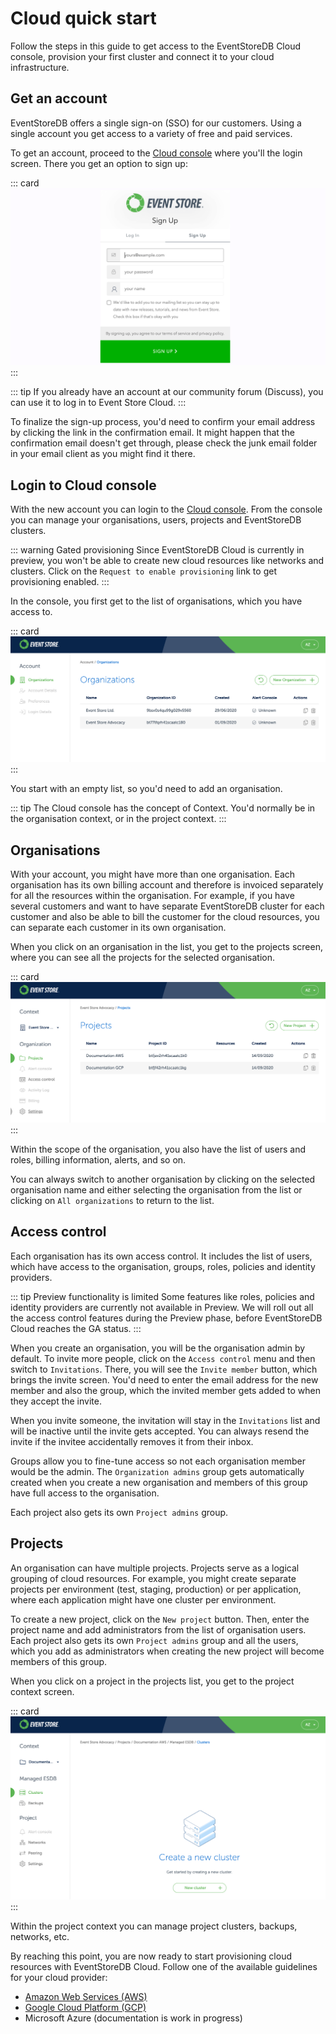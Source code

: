 # Cloud quick start

Follow the steps in this guide to get access to the EventStoreDB Cloud console, provision your first cluster and connect it to your cloud infrastructure.

## Get an account

EventStoreDB offers a single sign-on (SSO) for our customers. Using a single account you get access to a variety of free and paid services.

To get an account, proceed to the [Cloud console](https://discuss.eventstore.com)  where you'll the login screen. There you get an option to sign up:

::: card 
![Sign up screen](./images/discuss-signup.png)
:::

::: tip
If you already have an account at our community forum (Discuss), you can use it to log in to Event Store Cloud.
:::

To finalize the sign-up process, you'd need to confirm your email address by clicking the link in the confirmation email. It might happen that the confirmation email doesn't get through, please check the junk email folder in your email client as you might find it there.

## Login to Cloud console

With the new account you can login to the [Cloud console](https://console.eventstore.cloud). From the console you can manage your organisations, users, projects and EventStoreDB clusters.

::: warning Gated provisioning
Since EventStoreDB Cloud is currently in preview, you won't be able to create new cloud resources like networks and clusters. Click on the `Request to enable provisioning` link to get provisioning enabled.
:::

In the console, you first get to the list of organisations, which you have access to.

::: card 
![Cloud organisations](./images/cloud-console-orgs.png)
:::

You start with an empty list, so you'd need to add an organisation.

::: tip
The Cloud console has the concept of Context. You'd normally be in the organisation context, or in the project context.
:::

## Organisations

With your account, you might have more than one organisation. Each organisation has its own billing account and therefore is invoiced separately for all the resources within the organisation. For example, if you have several customers and want to have separate EventStoreDB cluster for each customer and also be able to bill the customer for the cloud resources, you can separate each customer in its own organisation.

When you click on an organisation in the list, you get to the projects screen, where you can see all the projects for the selected organisation.

::: card 
![Projects within the organisation](./images/cloud-org-projects.png)
:::

Within the scope of the organisation, you also have the list of users and roles, billing information, alerts, and so on.

You can always switch to another organisation by clicking on the selected organisation name and either selecting the organisation from the list or clicking on `All organizations` to return to the list.

## Access control

Each organisation has its own access control. It includes the list of users, which have access to the organisation, groups, roles, policies and identity providers.

::: tip Preview functionality is limited
Some features like roles, policies and identity providers are currently not available in Preview. We will roll out all the access control features during the Preview phase, before EventStoreDB Cloud reaches the GA status.
:::

When you create an organisation, you will be the organisation admin by default. To invite more people, click on the `Access control` menu and then switch to `Invitations`. There, you will see the `Invite member` button, which brings the invite screen. You'd need to enter the email address for the new member and also the group, which the invited member gets added to when they accept the invite.

When you invite someone, the invitation will stay in the `Invitations` list and will be inactive until the invite gets accepted. You can always resend the invite if the invitee accidentally removes it from their inbox.

Groups allow you to fine-tune access so not each organisation member would be the admin. The `Organization admins` group gets automatically created when you create a new organisation and members of this group have full access to the organisation.

Each project also gets its own `Project admins` group.

## Projects

An organisation can have multiple projects. Projects serve as a logical grouping of cloud resources. For example, you might create separate projects per environment (test, staging, production) or per application, where each application might have one cluster per environment.

To create a new project, click on the `New project` button. Then, enter the project name and add administrators from the list of organisation users. Each project also gets its own `Project admins` group and all the users, which you add as administrators when creating the new project will become members of this group.

When you click on a project in the projects list, you get to the project context screen.

::: card 
![Project context](./images/cloud-project-screen.png)
:::

Within the project context you can manage project clusters, backups, networks, etc.

By reaching this point, you are now ready to start provisioning cloud resources with EventStoreDB Cloud. Follow one of the available guidelines for your cloud provider:

- [Amazon Web Services (AWS)](../provision/aws)
- [Google Cloud Platform (GCP)](../provision/gcp)
- Microsoft Azure (documentation is work in progress)


